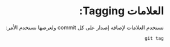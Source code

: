 <div dir="rtl">

# العلامات Tagging:
تستخدم العلامات لإضافة إصدار على كل commit ولعرضها نستخدم الأمر:

`git tag`

</div>